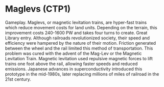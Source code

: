 # Maglevs (CTP1)

Gameplay.
Maglevs, or magnetic levitation trains, are hyper-fast trains which reduce movement costs for land units. Depending on the terrain, this improvement costs 240-1600 PW and takes four turns to create.
Great Library entry.
Although railroads revolutionized society, their speed and efficiency were hampered by the nature of their motion. Friction generated between the wheel and the rail limited this method of transportation. This problem was cured with the advent of the Mag-Lev or the Magnetic Levitation Train. Magnetic levitation used repulsive magnetic forces to lift trains one foot above the rail, allowing faster speeds and reduced emissions. Japanese advances in superconductivity introduced this prototype in the mid-1980s, later replacing millions of miles of railroad in the 21st century.